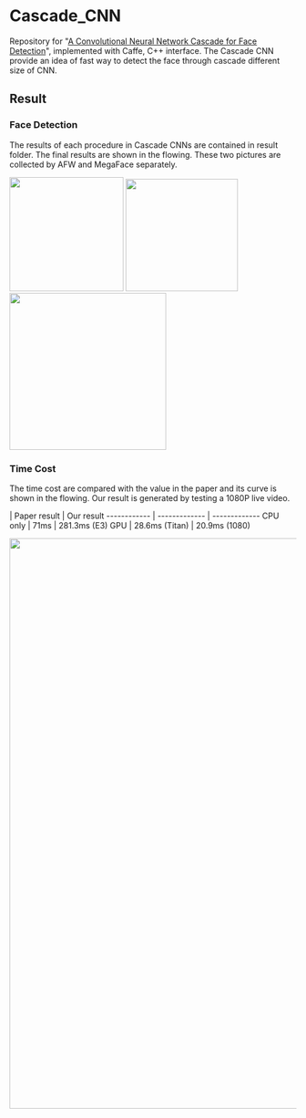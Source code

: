 # Cascade_CNN

Repository for "[A Convolutional Neural Network Cascade for Face Detection](http://www.cv-foundation.org/openaccess/content_cvpr_2015/papers/Li_A_Convolutional_Neural_2015_CVPR_paper.pdf)", implemented with Caffe, C++ interface. The Cascade CNN provide an idea of fast way to detect the face through cascade different size of CNN.

## Result

### Face Detection 

The results of each procedure in Cascade CNNs are contained in result folder. The final results are shown in the flowing. These two pictures are collected by AFW and MegaFace separately.

<img src="https://github.com/xlljoy/Cascade_CNN/blob/master/result/4_Dancing_Dancing_4_33/9.jpg" width="200">
<img src="https://github.com/xlljoy/Cascade_CNN/blob/master/result/121_12105541%40N05_4811548600_1/8.jpg" width="197">
<img src="https://github.com/xlljoy/Cascade_CNN/blob/master/result/901_9019583%40N08_8032652775_0/8.jpg" width="275">

### Time Cost

The time cost are compared with the value in the paper and its curve is shown in the flowing. Our result is generated by testing a 1080P live video.

 | Paper result | Our result
------------ | ------------- | -------------
CPU only | 71ms | 281.3ms (E3)
GPU | 28.6ms (Titan) | 20.9ms (1080)

<img src="https://github.com/xlljoy/Cascade_CNN/blob/master/result/time_cost.png" width="1000">
